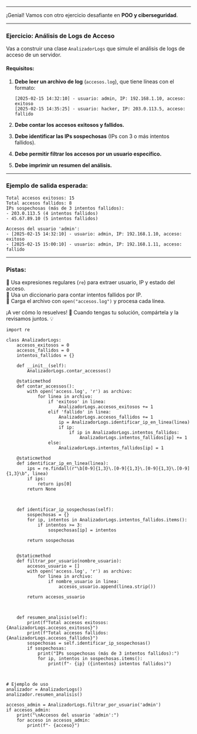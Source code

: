 ___

¡Genial! Vamos con otro ejercicio desafiante en **POO y ciberseguridad**.

---

### **Ejercicio: Análisis de Logs de Acceso**

Vas a construir una clase `AnalizadorLogs` que simule el análisis de logs de acceso de un servidor.

#### **Requisitos:**

1. **Debe leer un archivo de log** (`accesos.log`), que tiene líneas con el formato:
    
    ```
    [2025-02-15 14:32:10] - usuario: admin, IP: 192.168.1.10, acceso: exitoso
    [2025-02-15 14:35:25] - usuario: hacker, IP: 203.0.113.5, acceso: fallido
    ```
    
2. **Debe contar los accesos exitosos y fallidos.**
    
3. **Debe identificar las IPs sospechosas** (IPs con 3 o más intentos fallidos).
    
4. **Debe permitir filtrar los accesos por un usuario específico.**
    
5. **Debe imprimir un resumen del análisis.**
    

---

### **Ejemplo de salida esperada:**

```
Total accesos exitosos: 15
Total accesos fallidos: 8
IPs sospechosas (más de 3 intentos fallidos): 
- 203.0.113.5 (4 intentos fallidos)
- 45.67.89.10 (5 intentos fallidos)

Accesos del usuario 'admin':
- [2025-02-15 14:32:10] - usuario: admin, IP: 192.168.1.10, acceso: exitoso
- [2025-02-15 15:00:10] - usuario: admin, IP: 192.168.1.11, acceso: fallido
```

---

### **Pistas:**

🔹 Usa expresiones regulares (`re`) para extraer usuario, IP y estado del acceso.  
🔹 Usa un diccionario para contar intentos fallidos por IP.  
🔹 Carga el archivo con `open("accesos.log")` y procesa cada línea.

¡A ver cómo lo resuelves! 🚀 Cuando tengas tu solución, compártela y la revisamos juntos. 💡


```
import re

class AnalizadorLogs:
	accesos_exitosos = 0
	accesos_fallidos = 0
	intentos_fallidos = {}

	def __init__(self):
		AnalizadorLogs.contar_accessos()

	@staticmethod
	def contar_accessos():
		with open('access.log', 'r') as archivo:
			for linea in archivo:
				if 'exitoso' in linea:
					AnalizadorLogs.accesos_exitosos += 1
				elif 'fallido' in linea:
					AnalizadorLogs.accesos_fallidos += 1
					ip = AnalizadorLogs.identificar_ip_en_linea(linea)
					if ip:
						if ip in AnalizadorLogs.intentos_fallidos:
							AnalizadorLogs.intentos_fallidos[ip] += 1
				else:
					AnalizadorLogs.intentos_fallidos[ip] = 1

	@staticmethod
	def identificar_ip_en_linea(linea):
		ips = re.findall(r"\b[0-9]{1,3}\.[0-9]{1,3}\.[0-9]{1,3}\.[0-9]{1,3}\b", linea)
		if ips:
			return ips[0]
		return None

  

	def identificar_ip_sospechosas(self):
		sospechosas = {}
		for ip, intentos in AnalizadorLogs.intentos_fallidos.items():
			if intentos >= 3:
				sospechosas[ip] = intentos

		return sospechosas

  
	@staticmethod
	def filtrar_por_usuario(nombre_usuario):
		accesos_usuario = []
		with open('access.log', 'r') as archivo:
			for linea in archivo:
				if nombre_usuario in linea:
					accesos_usuario.append(linea.strip())

		return accesos_usuario

  

	def resumen_analisis(self):
		print(f"Total accesos exitosos: {AnalizadorLogs.accesos_exitosos}")
		print(f"Total accesos fallidos: {AnalizadorLogs.accesos_fallidos}")
		sospechosas = self.identificar_ip_sospechosas()
		if sospechosas:
			print("IPs sospechosas (más de 3 intentos fallidos):")
			for ip, intentos in sospechosas.items():
				print(f"- {ip} ({intentos} intentos fallidos)")

  

# Ejemplo de uso
analizador = AnalizadorLogs()
analizador.resumen_analisis()

accesos_admin = AnalizadorLogs.filtrar_por_usuario('admin')
if accesos_admin:
	print("\nAccesos del usuario 'admin':")
	for acceso in accesos_admin:
		print(f"- {acceso}")
```